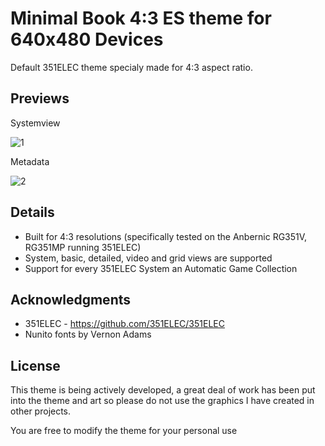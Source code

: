 # Minimal Book 4:3 ES theme for 640x480 Devices
Default 351ELEC theme specialy made for 4:3 aspect ratio.

## Previews
Systemview

![1](https://user-images.githubusercontent.com/77732736/149666715-0af5882a-fe0f-4342-af7d-13978609d9b8.jpg)

Metadata

![2](https://user-images.githubusercontent.com/77732736/149666718-b531cced-e591-4b16-bfdf-0c11671e0936.jpg)

## Details

- Built for 4:3 resolutions (specifically tested on the Anbernic RG351V, RG351MP running 351ELEC) 
- System, basic, detailed, video and grid views are supported
- Support for every 351ELEC System an Automatic Game Collection

## Acknowledgments
- 351ELEC - https://github.com/351ELEC/351ELEC
- Nunito fonts by Vernon Adams

## License
This theme is being actively developed, a great deal of work has been put into the theme and art so please do not use the graphics I have created in other projects.

You are free to modify the theme for your personal use
